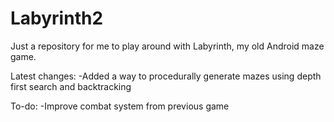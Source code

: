 # Labyrinth2

Just a repository for me to play around with Labyrinth, my old Android maze game.

Latest changes:
-Added a way to procedurally generate mazes using depth first search and backtracking

To-do:
-Improve combat system from previous game
